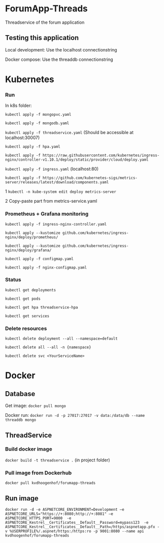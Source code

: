 # ForumApp-Threads

Threadservice of the forum application

## Testing this application

Local development: Use the localhost connectionstring

Docker compose: Use the threaddb connectionstring

# Kubernetes

### Run

In k8s folder:

```kubectl apply -f mongopvc.yaml``` 

```kubectl apply -f mongodb.yaml``` 

```kubectl apply -f threadservice.yaml``` (Should be accessible at localhost:30007)

```kubectl apply -f hpa.yaml```

```kubectl apply -f https://raw.githubusercontent.com/kubernetes/ingress-nginx/controller-v1.10.1/deploy/static/provider/cloud/deploy.yaml```

```kubectl apply -f ingress.yaml``` (localhost:80)

```kubectl apply -f https://github.com/kubernetes-sigs/metrics-server/releases/latest/download/components.yaml```

1 ```kubectl -n kube-system edit deploy metrics-server```

2 Copy-paste part from metrics-service.yaml

### Prometheus + Grafana monitoring

```kubectl apply -f ingress-nginx-controller.yaml```

```kubectl apply --kustomize github.com/kubernetes/ingress-nginx/deploy/prometheus/```

```kubectl apply --kustomize github.com/kubernetes/ingress-nginx/deploy/grafana/```

```kubectl apply -f configmap.yaml```

```kubectl apply -f nginx-configmap.yaml```

### Status

```kubectl get deployments```

```kubectl get pods```

```kubectl get hpa threadservice-hpa```

```kubectl get services```

### Delete resources

```kubectl delete deployment --all --namespace=default```

```kubectl delete all --all -n {namespace}```

```kubectl delete svc <YourServiceName>```

# Docker

## Database

Get image: ```docker pull mongo```

Docker run: ```docker run -d -p 27017:27017 -v data:/data/db --name threaddb mongo```

## ThreadService 

### Build docker image

```docker build -t threadservice .``` (in project folder)

### Pull image from Dockerhub

```docker pull kvdhoogenhof/forumapp-threads```

## Run image

```docker run -d -e ASPNETCORE_ENVIRONMENT=Development –e ASPNETCORE_URLS="https://+:8080;http://+:8081" –e ASPNETCORE_HTTPS_PORT=9000  -e ASPNETCORE_Kestrel__Certificates__Default__Password=mypass123  -e ASPNETCORE_Kestrel__Certificates__Default__Path=/https/aspnetapp.pfx -v %USERPROFILE%/.aspnet/https:/https:ro -p 9001:8080 --name api kvdhoogenhof/forumapp-threads```
